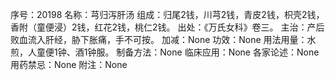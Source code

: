 序号：20198
名称：芎归泻肝汤
组成：归尾2钱，川芎2钱，青皮2钱，枳壳2钱，香附（童便浸）2钱，红花2钱，桃仁2钱。
出处：《万氏女科》卷三。
主治：产后败血流入肝经，胁下胀痛，手不可按。
加减：None
功效：None
用法用量：水煎，人童便1钟、酒1钟服。
制备方法：None
临床应用：None
各家论述：None
用药禁忌：None
附注：None
